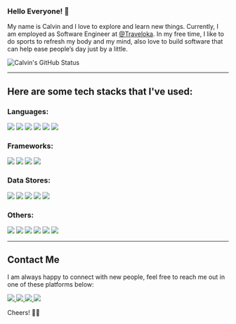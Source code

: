### Hello Everyone! 👋

My name is Calvin and I love to explore and learn new things. Currently, I am employed as Software Engineer at [@Traveloka](https://github.com/traveloka). In my free time, I like to do sports to refresh my body and my mind, also love to build software that can help ease people’s day just by a little.

<img src="https://github-readme-stats.vercel.app/api?username=calvin-wjy&show_icons=true" title="Calvin's GitHub Status" />

---

## Here are some tech stacks that I've used:
### Languages: 
<p>
    <img src="https://img.shields.io/badge/Go-00ADD8?style=for-the-badge&logo=go&logoColor=white" />
    <img src="https://img.shields.io/badge/C-00599C?style=for-the-badge&logo=c&logoColor=white" />
    <img src="https://img.shields.io/badge/C%2B%2B-00599C?style=for-the-badge&logo=c%2B%2B&logoColor=white" />
    <img src="https://img.shields.io/badge/Python-3776AB?style=for-the-badge&logo=python&logoColor=white" />
    <img src="https://img.shields.io/badge/Kotlin-0095D5?&style=for-the-badge&logo=kotlin&logoColor=white" />
    <img src="https://img.shields.io/badge/PHP-777BB4?style=for-the-badge&logo=php&logoColor=white" />
</p>

### Frameworks:
<p>
    <img src="https://img.shields.io/badge/Spring-6DB33F?style=for-the-badge&logo=spring&logoColor=white" />
    <img src="https://img.shields.io/badge/Spring_Boot-F2F4F9?style=for-the-badge&logo=spring-boot" />
    <img src="https://img.shields.io/badge/Django-092E20?style=for-the-badge&logo=django&logoColor=white" />
    <img src="https://img.shields.io/badge/Laravel-FF2D20?style=for-the-badge&logo=laravel&logoColor=white" />
</p>

### Data Stores:
<p>
    <img src="https://img.shields.io/badge/PostgreSQL-316192?style=for-the-badge&logo=postgresql&logoColor=white" />
    <img src="https://img.shields.io/badge/MySQL-00000F?style=for-the-badge&logo=mysql&logoColor=white" />
    <img src="https://img.shields.io/badge/redis-%23DD0031.svg?&style=for-the-badge&logo=redis&logoColor=white" />
    <img src="https://img.shields.io/badge/Amazon%20DynamoDB-4053D6?style=for-the-badge&logo=Amazon%20DynamoDB&logoColor=white" />
    <img src="https://img.shields.io/badge/ElasticSearch-005571?style=for-the-badge&logo=elasticsearch&logoColor=white" />
</p>

### Others:
<p>
    <img src="https://img.shields.io/badge/Amazon_AWS-052739?style=for-the-badge&logo=amazonaws&logoColor=white" />
    <img src="https://img.shields.io/badge/SonarCloud-F3702A?style=for-the-badge&logo=sonarcloud&logoColor=white" />
    <img src="https://img.shields.io/badge/NSQ-6599cc?style=for-the-badge&logoColor=white" />
    <img src="https://img.shields.io/badge/GraphQL-d932a3?style=for-the-badge&logo=graphql&logoColor=white" />
    <img src="https://img.shields.io/badge/gRPC-244c59?style=for-the-badge" />
    <img src="https://img.shields.io/badge/Selenium-43B02A?style=for-the-badge&logo=Selenium&logoColor=white" />
</p>

---
## Contact Me
I am always happy to connect with new people, feel free to reach me out in one of these platforms below:
<p>
    <a href="https://github.com/calvin-wjy" target="_blank">
        <img src="https://img.shields.io/badge/GitHub-100000?style=for-the-badge&logo=github&logoColor=white" />
    </a>
    <a href="mailto:calvinwijaya.008@gmail.com?subject=[DEV]" target="_blank">
        <img src="https://img.shields.io/badge/Gmail-D14836?style=for-the-badge&logo=gmail&logoColor=white" />
    </a>
    <a href="https://www.linkedin.com/in/calvin-wijaya/" target="_blank">
        <img src="https://img.shields.io/badge/LinkedIn-0077B5?style=for-the-badge&logo=linkedin&logoColor=white" />
    </a>
    <a href="https://twitter.com/CalvinWijaya7" target="_blank">
        <img src="https://img.shields.io/badge/Twitter-1DA1F2?style=for-the-badge&logo=twitter&logoColor=white" />
    </a>
</p>

<div id="stats" style="display: none">
  <img src="https://komarev.com/ghpvc/?username=calvin-wjy&color=blue"/>
</div>

Cheers! 👋👋